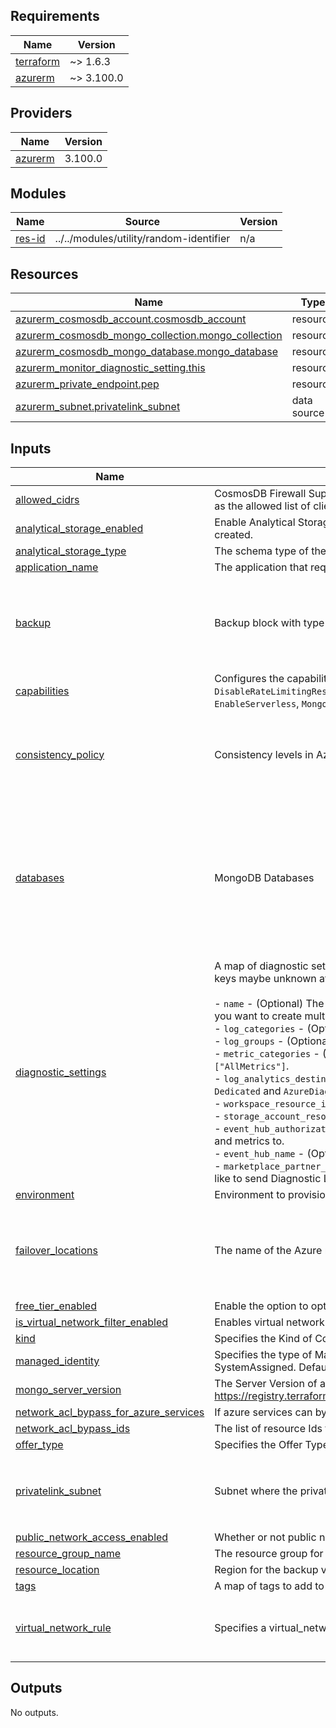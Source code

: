 <!-- BEGIN_TF_DOCS -->
## Requirements

| Name | Version |
|------|---------|
| <a name="requirement_terraform"></a> [terraform](#requirement\_terraform) | ~> 1.6.3 |
| <a name="requirement_azurerm"></a> [azurerm](#requirement\_azurerm) | ~> 3.100.0 |

## Providers

| Name | Version |
|------|---------|
| <a name="provider_azurerm"></a> [azurerm](#provider\_azurerm) | 3.100.0 |

## Modules

| Name | Source | Version |
|------|--------|---------|
| <a name="module_res-id"></a> [res-id](#module\_res-id) | ../../modules/utility/random-identifier | n/a |

## Resources

| Name | Type |
|------|------|
| [azurerm_cosmosdb_account.cosmosdb_account](https://registry.terraform.io/providers/hashicorp/azurerm/latest/docs/resources/cosmosdb_account) | resource |
| [azurerm_cosmosdb_mongo_collection.mongo_collection](https://registry.terraform.io/providers/hashicorp/azurerm/latest/docs/resources/cosmosdb_mongo_collection) | resource |
| [azurerm_cosmosdb_mongo_database.mongo_database](https://registry.terraform.io/providers/hashicorp/azurerm/latest/docs/resources/cosmosdb_mongo_database) | resource |
| [azurerm_monitor_diagnostic_setting.this](https://registry.terraform.io/providers/hashicorp/azurerm/latest/docs/resources/monitor_diagnostic_setting) | resource |
| [azurerm_private_endpoint.pep](https://registry.terraform.io/providers/hashicorp/azurerm/latest/docs/resources/private_endpoint) | resource |
| [azurerm_subnet.privatelink_subnet](https://registry.terraform.io/providers/hashicorp/azurerm/latest/docs/data-sources/subnet) | data source |

## Inputs

| Name | Description | Type | Default | Required |
|------|-------------|------|---------|:--------:|
| <a name="input_allowed_cidrs"></a> [allowed\_cidrs](#input\_allowed\_cidrs) | CosmosDB Firewall Support: This value specifies the set of IP addresses or IP address ranges in CIDR form to be included as the allowed list of client IP's for a given database account. | `list(string)` | `[]` | no |
| <a name="input_analytical_storage_enabled"></a> [analytical\_storage\_enabled](#input\_analytical\_storage\_enabled) | Enable Analytical Storage option for this Cosmos DB account. Defaults to `false`. Changing this forces a new resource to be created. | `bool` | `false` | no |
| <a name="input_analytical_storage_type"></a> [analytical\_storage\_type](#input\_analytical\_storage\_type) | The schema type of the Analytical Storage for this Cosmos DB account. Possible values are `FullFidelity` and `WellDefined`. | `string` | `null` | no |
| <a name="input_application_name"></a> [application\_name](#input\_application\_name) | The application that requires this resource | `string` | n/a | yes |
| <a name="input_backup"></a> [backup](#input\_backup) | Backup block with type (Continuous / Periodic), interval\_in\_minutes, retention\_in\_hours keys and storage\_redundancy | <pre>object({<br>    type                = string<br>    interval_in_minutes = number<br>    retention_in_hours  = number<br>    storage_redundancy  = string<br>  })</pre> | `null` | no |
| <a name="input_capabilities"></a> [capabilities](#input\_capabilities) | Configures the capabilities to enable for this Cosmos DB account. Possible values are `AllowSelfServeUpgradeToMongo36`, `DisableRateLimitingResponses`, `EnableAggregationPipeline`, `EnableCassandra`, `EnableGremlin`, `EnableMongo`, `EnableTable`, `EnableServerless`, `MongoDBv3.4` and `mongoEnableDocLevelTTL`. | `list(string)` | n/a | yes |
| <a name="input_consistency_policy"></a> [consistency\_policy](#input\_consistency\_policy) | Consistency levels in Azure Cosmos DB | <pre>object({<br>    consistency_level       = string<br>    max_interval_in_seconds = optional(number)<br>    max_staleness_prefix    = optional(number)<br>  })</pre> | n/a | yes |
| <a name="input_databases"></a> [databases](#input\_databases) | MongoDB Databases | <pre>map(object({<br>    description    = optional(string)<br>    throughput     = optional(number)<br>    max_throughput = optional(number)<br>    collections = list(object({<br>      name           = string<br>      shard_key      = string<br>      throughput     = optional(number)<br>      max_throughput = optional(number)<br>    }))<br>  }))</pre> | `{}` | no |
| <a name="input_diagnostic_settings"></a> [diagnostic\_settings](#input\_diagnostic\_settings) | A map of diagnostic settings to create on the Key Vault. The map key is deliberately arbitrary to avoid issues where map keys maybe unknown at plan time.<br><br>- `name` - (Optional) The name of the diagnostic setting. One will be generated if not set, however this will not be unique if you want to create multiple diagnostic setting resources.<br>- `log_categories` - (Optional) A set of log categories to send to the log analytics workspace. Defaults to `[]`.<br>- `log_groups` - (Optional) A set of log groups to send to the log analytics workspace. Defaults to `["allLogs"]`.<br>- `metric_categories` - (Optional) A set of metric categories to send to the log analytics workspace. Defaults to `["AllMetrics"]`.<br>- `log_analytics_destination_type` - (Optional) The destination type for the diagnostic setting. Possible values are `Dedicated` and `AzureDiagnostics`. Defaults to `Dedicated`.<br>- `workspace_resource_id` - (Optional) The resource ID of the log analytics workspace to send logs and metrics to.<br>- `storage_account_resource_id` - (Optional) The resource ID of the storage account to send logs and metrics to.<br>- `event_hub_authorization_rule_resource_id` - (Optional) The resource ID of the event hub authorization rule to send logs and metrics to.<br>- `event_hub_name` - (Optional) The name of the event hub. If none is specified, the default event hub will be selected.<br>- `marketplace_partner_resource_id` - (Optional) The full ARM resource ID of the Marketplace resource to which you would like to send Diagnostic LogsLogs. | <pre>map(object({<br>    name                                     = optional(string, null)<br>    log_categories                           = optional(set(string), [])<br>    log_groups                               = optional(set(string), ["allLogs"])<br>    metric_categories                        = optional(set(string), ["Requests"])<br>    log_analytics_destination_type           = optional(string, "Dedicated")<br>    workspace_resource_id                    = optional(string, null)<br>    storage_account_resource_id              = optional(string, null)<br>    event_hub_authorization_rule_resource_id = optional(string, null)<br>    event_hub_name                           = optional(string, null)<br>    marketplace_partner_resource_id          = optional(string, null)<br>  }))</pre> | `{}` | no |
| <a name="input_environment"></a> [environment](#input\_environment) | Environment to provision resources | `string` | n/a | yes |
| <a name="input_failover_locations"></a> [failover\_locations](#input\_failover\_locations) | The name of the Azure region to host replicated data and their priority. | <pre>list(object(<br>    {<br>      location          = string<br>      failover_priority = number<br>      zone_redundant    = optional(bool)<br>    }<br>  ))</pre> | `null` | no |
| <a name="input_free_tier_enabled"></a> [free\_tier\_enabled](#input\_free\_tier\_enabled) | Enable the option to opt-in for the free database account within subscription. | `bool` | `false` | no |
| <a name="input_is_virtual_network_filter_enabled"></a> [is\_virtual\_network\_filter\_enabled](#input\_is\_virtual\_network\_filter\_enabled) | Enables virtual network filtering for this Cosmos DB account | `bool` | `false` | no |
| <a name="input_kind"></a> [kind](#input\_kind) | Specifies the Kind of CosmosDB to create - possible values are `GlobalDocumentDB` and `MongoDB`. | `string` | `"MongoDB"` | no |
| <a name="input_managed_identity"></a> [managed\_identity](#input\_managed\_identity) | Specifies the type of Managed Service Identity that should be configured on this Cosmos Account. Possible value is only SystemAssigned. Defaults to false. | `bool` | `false` | no |
| <a name="input_mongo_server_version"></a> [mongo\_server\_version](#input\_mongo\_server\_version) | The Server Version of a MongoDB account. See possible values https://registry.terraform.io/providers/hashicorp/azurerm/latest/docs/resources/cosmosdb_account#mongo_server_version | `string` | `"4.2"` | no |
| <a name="input_network_acl_bypass_for_azure_services"></a> [network\_acl\_bypass\_for\_azure\_services](#input\_network\_acl\_bypass\_for\_azure\_services) | If azure services can bypass ACLs. | `bool` | `false` | no |
| <a name="input_network_acl_bypass_ids"></a> [network\_acl\_bypass\_ids](#input\_network\_acl\_bypass\_ids) | The list of resource Ids for Network Acl Bypass for this Cosmos DB account. | `list(string)` | `null` | no |
| <a name="input_offer_type"></a> [offer\_type](#input\_offer\_type) | Specifies the Offer Type to use for this CosmosDB Account - currently this can only be set to Standard. | `string` | `"Standard"` | no |
| <a name="input_privatelink_subnet"></a> [privatelink\_subnet](#input\_privatelink\_subnet) | Subnet where the private link is required. | <pre>object({<br>    name           = string<br>    vnet_name      = string<br>    resource_group = string<br>  })</pre> | `null` | no |
| <a name="input_public_network_access_enabled"></a> [public\_network\_access\_enabled](#input\_public\_network\_access\_enabled) | Whether or not public network access is allowed for this CosmosDB account. | `bool` | `false` | no |
| <a name="input_resource_group_name"></a> [resource\_group\_name](#input\_resource\_group\_name) | The resource group for the backup vault | `string` | n/a | yes |
| <a name="input_resource_location"></a> [resource\_location](#input\_resource\_location) | Region for the backup vault | `string` | `"uaenorth"` | no |
| <a name="input_tags"></a> [tags](#input\_tags) | A map of tags to add to all resources | `map(string)` | `{}` | no |
| <a name="input_virtual_network_rule"></a> [virtual\_network\_rule](#input\_virtual\_network\_rule) | Specifies a virtual\_network\_rules resource used to define which subnets are allowed to access this CosmosDB account | <pre>list(object({<br>    id                                   = string,<br>    ignore_missing_vnet_service_endpoint = bool<br>  }))</pre> | `null` | no |

## Outputs

No outputs.
<!-- END_TF_DOCS -->